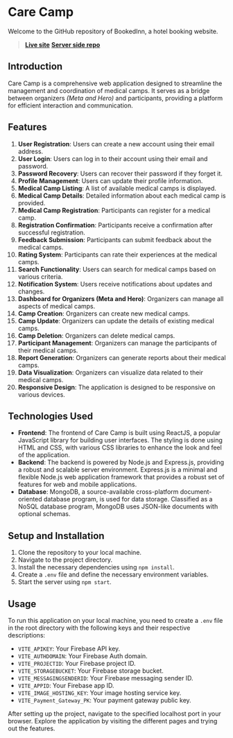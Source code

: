# Care Camp

Welcome to the GitHub repository of BookedInn, a hotel booking website. 
> **[Live site](https://care-camp-a12.web.app)**       **[Server side repo](https://github.com/samwaseee/Care_Camp_server)**

## Introduction
Care Camp is a comprehensive web application designed to streamline the management and coordination of medical camps. It serves as a bridge between organizers _(Meta and Hero)_ and participants, providing a platform for efficient interaction and communication.

## Features
1. **User Registration**: Users can create a new account using their email address.
2. **User Login**: Users can log in to their account using their email and password.
3. **Password Recovery**: Users can recover their password if they forget it.
4. **Profile Management**: Users can update their profile information.
5. **Medical Camp Listing**: A list of available medical camps is displayed.
6. **Medical Camp Details**: Detailed information about each medical camp is provided.
7. **Medical Camp Registration**: Participants can register for a medical camp.
8. **Registration Confirmation**: Participants receive a confirmation after successful registration.
9. **Feedback Submission**: Participants can submit feedback about the medical camps.
10. **Rating System**: Participants can rate their experiences at the medical camps.
11. **Search Functionality**: Users can search for medical camps based on various criteria.
12. **Notification System**: Users receive notifications about updates and changes.
13. **Dashboard for Organizers (Meta and Hero)**: Organizers can manage all aspects of medical camps.
14. **Camp Creation**: Organizers can create new medical camps.
15. **Camp Update**: Organizers can update the details of existing medical camps.
16. **Camp Deletion**: Organizers can delete medical camps.
17. **Participant Management**: Organizers can manage the participants of their medical camps.
18. **Report Generation**: Organizers can generate reports about their medical camps.
19. **Data Visualization**: Organizers can visualize data related to their medical camps.
20. **Responsive Design**: The application is designed to be responsive on various devices.

## Technologies Used
- **Frontend**: The frontend of Care Camp is built using ReactJS, a popular JavaScript library for building user interfaces. The styling is done using HTML and CSS, with various CSS libraries to enhance the look and feel of the application.
- **Backend**: The backend is powered by Node.js and Express.js, providing a robust and scalable server environment. Express.js is a minimal and flexible Node.js web application framework that provides a robust set of features for web and mobile applications.
- **Database**: MongoDB, a source-available cross-platform document-oriented database program, is used for data storage. Classified as a NoSQL database program, MongoDB uses JSON-like documents with optional schemas.

## Setup and Installation
1. Clone the repository to your local machine.
2. Navigate to the project directory.
3. Install the necessary dependencies using `npm install`.
4. Create a `.env` file and define the necessary environment variables.
5. Start the server using `npm start`.

## Usage
To run this application on your local machine, you need to create a `.env` file in the root directory with the following keys and their respective descriptions:

- `VITE_APIKEY`: Your Firebase API key.
- `VITE_AUTHDOMAIN`: Your Firebase Auth domain.
- `VITE_PROJECTID`: Your Firebase project ID.
- `VITE_STORAGEBUCKET`: Your Firebase storage bucket.
- `VITE_MESSAGINGSENDERID`: Your Firebase messaging sender ID.
- `VITE_APPID`: Your Firebase app ID.
- `VITE_IMAGE_HOSTING_KEY`: Your image hosting service key.
- `VITE_Payment_Gateway_PK`: Your payment gateway public key.

After setting up the project, navigate to the specified localhost port in your browser. Explore the application by visiting the different pages and trying out the features.
